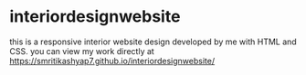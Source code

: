 # interiordesignwebsite
this is a responsive interior website design developed by me with HTML and CSS.
you can view my work directly at  https://smritikashyap7.github.io/interiordesignwebsite/
